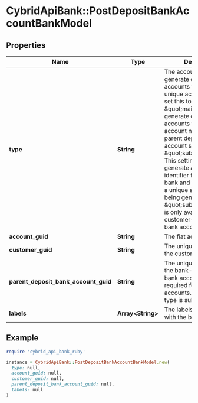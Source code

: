# CybridApiBank::PostDepositBankAccountBankModel

## Properties

| Name | Type | Description | Notes |
| ---- | ---- | ----------- | ----- |
| **type** | **String** | The account type. To generate deposit bank accounts with their own unique account number set this to \&quot;main\&quot;. To generate deposit bank accounts with the same account number as the parent deposit bank account set this to \&quot;sub_account\&quot;. This setting will only generate a unique identifier for the deposit bank and will not result in a unique account number being generated. \&quot;sub_account\&quot; is only  available for customer-level deposit bank accounts. |  |
| **account_guid** | **String** | The fiat account guid. |  |
| **customer_guid** | **String** | The unique identifier for the customer. | [optional] |
| **parent_deposit_bank_account_guid** | **String** | The unique identifier for the bank-level deposit bank account. This is only required for sub-accounts. Required when type is sub_account. | [optional] |
| **labels** | **Array&lt;String&gt;** | The labels associated with the bank account. | [optional] |

## Example

```ruby
require 'cybrid_api_bank_ruby'

instance = CybridApiBank::PostDepositBankAccountBankModel.new(
  type: null,
  account_guid: null,
  customer_guid: null,
  parent_deposit_bank_account_guid: null,
  labels: null
)
```

